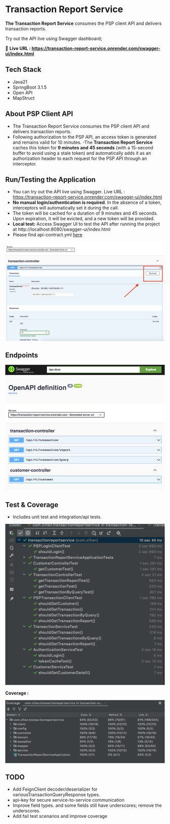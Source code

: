 # Transaction Report Service

**The Transaction Report Service** consumes the PSP client API and delivers transaction reports.

Try out the API live using Swagger dashboard;  

🚀 **Live URL : https://transaction-report-service.onrender.com/swagger-ui/index.html**


## Tech Stack

- Java21 
- SpringBoot 3.1.5
- Open API
- MapStruct

## About PSP Client API
- The Transaction Report Service consumes the PSP client API and delivers transaction reports.
- Following authorization to the PSP API, an access token is generated and remains valid for 10 minutes.
-The **Transaction Report Service** caches this token for **9 minutes and 45 seconds** (with a 15-second buffer to avoid using a stale token) and automatically adds it as an authorization header to each request for the PSP API through an interceptor.

## Run/Testing the Application
- You can try out the API live using Swagger. Live URL : https://transaction-report-service.onrender.com/swagger-ui/index.html
- **No manual login/authentication is required**. In the absence of a token, interceptors will automatically set it during
  the call.
- The token will be cached for a duration of 9 minutes and 45 seconds. Upon expiration, it will be evicted, and a new
  token will be provided.
- **Local test:** Access Swagger UI to test the API after running the project at http://localhost:8080/swagger-ui/index.html
- Please find api-contract.yml [here](src/main/resources/api-contract.yml)



![img.png](doc/swagger-try.png)

## Endpoints

![img.png](doc/swagger.png)


## Test & Coverage
- Includes unit test and integration/api tests.

![img.png](doc/test.png)

**Coverage :**  


![img.png](doc/coverage.png)
 
## TODO

- Add FeignClient decoder/deserializer for variousTransactionQueryResponse types.
- api-key for secure service-to-service communication
- Improve field types. and some fields still have underscores; remove the underscores.
- Add fail test scenarios and improve coverage


